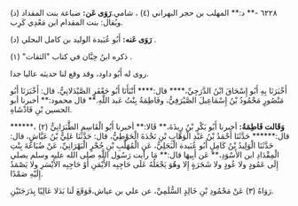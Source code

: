 ٦٢٢٨ -** د:** المهلب بن حجر البهراني (٤) ، شامي.**رَوَى عَن:** ضباعة بنت المقداد (د) ويُقال: بنت المقدام ابن مَعْدِي كَرِب.

**رَوَى عَنه:** أَبُو عُبَيدة الوليد بن كامل البجلي (د) .

ذكره ابنُ حِبَّان في كتاب "الثقات" (١) .

روى له أَبُو داود، وقد وقع لنا حديثه عاليا جدا.

أَخْبَرَنَا بِهِ أَبُو إِسْحَاقَ ابْنُ الدَّرَجِيِّ،**** قال:**** أَنْبَأَنَا أَبُو جَعْفَرٍ الصَّيْدَلانِيُّ، قال: أَخْبَرَنَا أَبُو مَنْصُورٍ مَحْمُودُ بْنُ إِسْمَاعِيلَ الصَّيْرَفِيُّ، وفَاطِمَةُ بِنْتُ عَبد اللَّهِ.** قال محمود:** أخبرنا أبو الحسين بْنِ فَاذْشَاهِ.

**وَقَالت فَاطِمَةُ:** أخبرنا أَبُو بَكْرِ بْنُ رِيذَةَ،** قَالا:** أخبرنا أَبُو الْقَاسِمِ الطَّبَرَانِيُّ (٢) ،****** قال:****** حَدَّثَنَا أَحْمَدُ بْنُ عَبْدِ الْوَهَّابِ بْنِ نَجْدَةَ الْحَوْطِيُّ، قال: حَدَّثَنَا عَلِيُّ بْنُ عَيَّاشٍ، قال: حَدَّثَنَا الْوَلِيدُ بْنُ كَامِلٍ أَبُو عُبَيدة الْبَجَلِيُّ، عَنِ الْمُهَلَّبِ بْنِ حُجْرٍ الْبَهْرَانِيِّ، عَنْ ضُبَاعَةَ بِنْتِ الْمِقْدَادِ ابن الأَسْوَدِ،** عَن أَبِيهَا قال:** مَا رأيت رَسُول اللَّهِ صلى الله عليه وسلم يصلي إِلَى عَمُودٍ ولا عُودٍ ولا شَجَرَةٍ إِلا وهُوَ يَجْعَلُهُ عَلَى حَاجِبِه الأَيْمَنِ أَوْ حَاجِبِه الأَيْسَرِ ولا يَصْمَدُ إِلَيْهِ صَمْدًا.

رَوَاهُ (٣) عَنْ مَحْمُودِ بْنِ خَالِدٍ السُّلَمِيِّ، عن علي بن عياش،فَوَقَعَ لَنا بَدَلا عَالِيًا بِدَرَجَتَيْنِ.